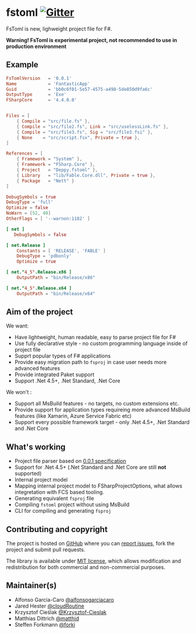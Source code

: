 # fstoml [![Gitter](https://badges.gitter.im/fsprojects/fstoml.svg)](https://gitter.im/fsprojects/fstoml?utm_source=badge&utm_medium=badge&utm_campaign=pr-badge)

FsToml is new, lighweight project file for F#.

**Warning! FsToml is experimental project, not recommended to use in production environment**


## Example

```toml
FsTomlVersion   = '0.0.1'
Name            = 'FantasticApp'
Guid            = 'bb0c6f01-5e57-4575-a498-5de850d9fa6c'
OutputType      = 'Exe'
FSharpCore      = '4.4.0.0'


Files = [
    { Compile = "src/file.fs" },
    { Compile = "src/file2.fs", Link = "src/uselessLink.fs" },
    { Compile = "src/file3.fs", Sig = "src/file3.fsi" },
    { None    = "src/script.fsx", Private = true },
]

References = [
    { Framework = "System" },
    { Framework = "FSharp.Core" },
    { Project   = "Deppy.fstoml" },
    { Library   = "lib/Fable.Core.dll", Private = true },
    { Package   = "Nett" }
]

DebugSymbols = true
DebugType = 'full'
Optimize = false
NoWarn = [52, 40]
OtherFlags = [ '--warnon:1182' ]

[ net ]
   DebugSymbols = false

[ net.Release ]
    Constants = [ 'RELEASE', 'FABLE' ]
    DebugType = 'pdbonly'
    Optimize = true

[ net."4_5".Release.x86 ]
    OutputPath = "bin/Release/x86"

[ net."4_5".Release.x64 ]
    OutputPath = "bin/Release/x64"
```

## Aim of the project

We want:

* Have lightweight, human readable, easy to parse project file for F#
* Use fully declarative style - no custom programming language inside of project file
* Supprt popular types of F# applications
* Provide easy migration path to `fsproj` in case user needs more advanced features
* Provide integrated Paket support
* Support .Net 4.5+, .Net Standard, .Net Core

We won't :

* Support all MsBuild features - no targets, no custom extensions etc.
* Provide support for application types requireing more advanced MsBuild features (like Xamarin, Azure Service Fabric etc)
* Support every possible framework target - only .Net 4.5+, .Net Standard and .Net Core

## What's working

* Project file parser based on [0.0.1 specification](spec/sprc-0.0.1.toml)
* Support for .Net 4.5+ (.Net Standard and .Net Core are still **not** supported)
* Internal project model
* Mapping internal project model to FSharpProjectOptions, what allows integretation with FCS based tooling.
* Generating equivalent `fsproj` file
* Compiling `fstoml` project without using MsBuild
* CLI for compiling and generating `fsproj`


## Contributing and copyright

The project is hosted on [GitHub](https://github.com/fsprojects/fstoml) where you can [report issues](https://github.com/fsprojects/fstoml/issues), fork
the project and submit pull requests.

The library is available under [MIT license](https://github.com/fsprojects/fstoml/blob/master/LICENSE.md), which allows modification and redistribution for both commercial and non-commercial purposes.

## Maintainer(s)

* Alfonso Garcia-Caro [@alfonsogarciacaro](https://github.com/alfonsogarciacaro)
* Jared Hester [@cloudRoutine](https://github.com/cloudRoutine)
* Krzysztof Cieślak [@Krzysztof-Cieslak](https://github.com/Krzysztof-Cieslak)
* Matthias Dittrich [@matthid](https://github.com/matthid)
* Steffen Forkmann [@forki](https://github.com/forki)
